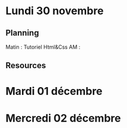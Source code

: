 # Lundi 30 novembre
## Planning
Matin : Tutoriel Html&Css
AM :
## Resources

# Mardi 01 décembre
# Mercredi 02 décembre